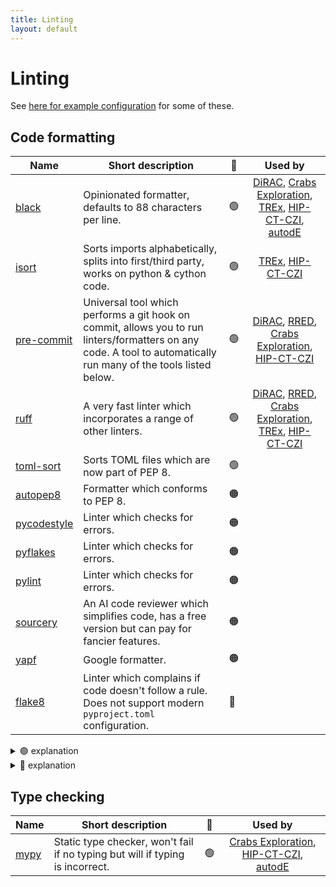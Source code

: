 ```yaml
---
title: Linting
layout: default
---
```


# Linting

See [here for example configuration](https://github.com/UCL-ARC/python-tooling/blob/main/%7B%7Bcookiecutter.project_slug%7D%7D/.pre-commit-config.yaml) for some of these.

## Code formatting

| Name                                                     | Short description                                                                                                                                                 | 🚦  |                                                                                                                                        Used by                                                                                                                                        |
| -------------------------------------------------------- | ----------------------------------------------------------------------------------------------------------------------------------------------------------------- | --- | :-----------------------------------------------------------------------------------------------------------------------------------------------------------------------------------------------------------------------------------------------------------------------------------: |
| [black](https://black.readthedocs.io/en/stable/)         | Opinionated formatter, defaults to 88 characters per line.                                                                                                        | 🟢  | [DiRAC](https://github.com/UCL-ARC/dirac-swift-api), [Crabs Exploration](https://github.com/SainsburyWellcomeCentre/crabs-exploration), [TREx](https://github.com/UCL-ARC/TREx), [HIP-CT-CZI](https://github.com/UCL-ARC/hip-ct-czi), [autodE](https://github.com/duartegroup/autodE) |
| [isort](https://pycqa.github.io/isort/)                  | Sorts imports alphabetically, splits into first/third party, works on python & cython code.                                                                       | 🟢  |                                                                                             [TREx](https://github.com/UCL-ARC/TREx), [HIP-CT-CZI](https://github.com/UCL-ARC/hip-ct-czi)                                                                                              |
| [pre-commit](https://pre-commit.com/)                    | Universal tool which performs a git hook on commit, allows you to run linters/formatters on any code. A tool to automatically run many of the tools listed below. | 🟢  |                     [DiRAC](https://github.com/UCL-ARC/dirac-swift-api), [RRED](https://github.com/UCL-ARC/rred-reports), [Crabs Exploration](https://github.com/SainsburyWellcomeCentre/crabs-exploration), [HIP-CT-CZI](https://github.com/UCL-ARC/hip-ct-czi)                      |
| [ruff](https://github.com/astral-sh/ruff)                | A very fast linter which incorporates a range of other linters.                                                                                                   | 🟢  | [DiRAC](https://github.com/UCL-ARC/dirac-swift-api), [RRED](https://github.com/UCL-ARC/rred-reports), [Crabs Exploration](https://github.com/SainsburyWellcomeCentre/crabs-exploration), [TREx](https://github.com/UCL-ARC/TREx), [HIP-CT-CZI](https://github.com/UCL-ARC/hip-ct-czi) |
| [toml-sort](https://toml-sort.readthedocs.io/en/latest/) | Sorts TOML files which are now part of PEP 8.                                                                                                                     | 🟢  |                                                                                                                                                                                                                                                                                       |
| [autopep8](https://github.com/hhatto/autopep8)           | Formatter which conforms to PEP 8.                                                                                                                                | 🟠  |                                                                                                                                                                                                                                                                                       |
| [pycodestyle](https://pycodestyle.pycqa.org/en/latest/)  | Linter which checks for errors.                                                                                                                                   | 🟠  |                                                                                                                                                                                                                                                                                       |
| [pyflakes](https://github.com/PyCQA/pyflakes)            | Linter which checks for errors.                                                                                                                                   | 🟠  |                                                                                                                                                                                                                                                                                       |
| [pylint](https://pylint.readthedocs.io/en/latest/)       | Linter which checks for errors.                                                                                                                                   | 🟠  |                                                                                                                                                                                                                                                                                       |
| [sourcery](https://sourcery.ai/)                         | An AI code reviewer which simplifies code, has a free version but can pay for fancier features.                                                                   | 🟠  |                                                                                                                                                                                                                                                                                       |
| [yapf](https://github.com/google/yapf)                   | Google formatter.                                                                                                                                                 | 🟠  |                                                                                                                                                                                                                                                                                       |
| [flake8](https://flake8.pycqa.org/en/latest/)            | Linter which complains if code doesn't follow a rule. Does not support modern `pyproject.toml` configuration.                                                     | 🔴  |                                                                                                                                                                                                                                                                                       |

<details>
<summary> 🟢 explanation</summary>

We recommend a suite of 🟢 tools that we've used and work well together.

- Pre-commit is a useful framework tool to list several linters and run it automatically. It can be used to run all of our recommended linters.

- `black` is a nice _"no need to think"_ code formatter. If you have your own opinions about code style you might not like this. But it's widely used by almost all ARC python projects.

</details>

<details>
<summary> 🔴 explanation</summary>

Flake8 is not recommended because it doesn't support `pyproject.toml` and [seemingly won't](https://github.com/PyCQA/flake8/issues/234#issuecomment-1206730688). There are now better and more flexible tools available.

</details>

## Type checking

| Name                                           | Short description                                                             | 🚦  |                                                                                         Used by                                                                                         |
| ---------------------------------------------- | ----------------------------------------------------------------------------- | --- | :-------------------------------------------------------------------------------------------------------------------------------------------------------------------------------------: |
| [mypy](https://mypy.readthedocs.io/en/stable/) | Static type checker, won't fail if no typing but will if typing is incorrect. | 🟢  | [Crabs Exploration](https://github.com/SainsburyWellcomeCentre/crabs-exploration), [HIP-CT-CZI](https://github.com/UCL-ARC/hip-ct-czi), [autodE](https://github.com/duartegroup/autodE) |

